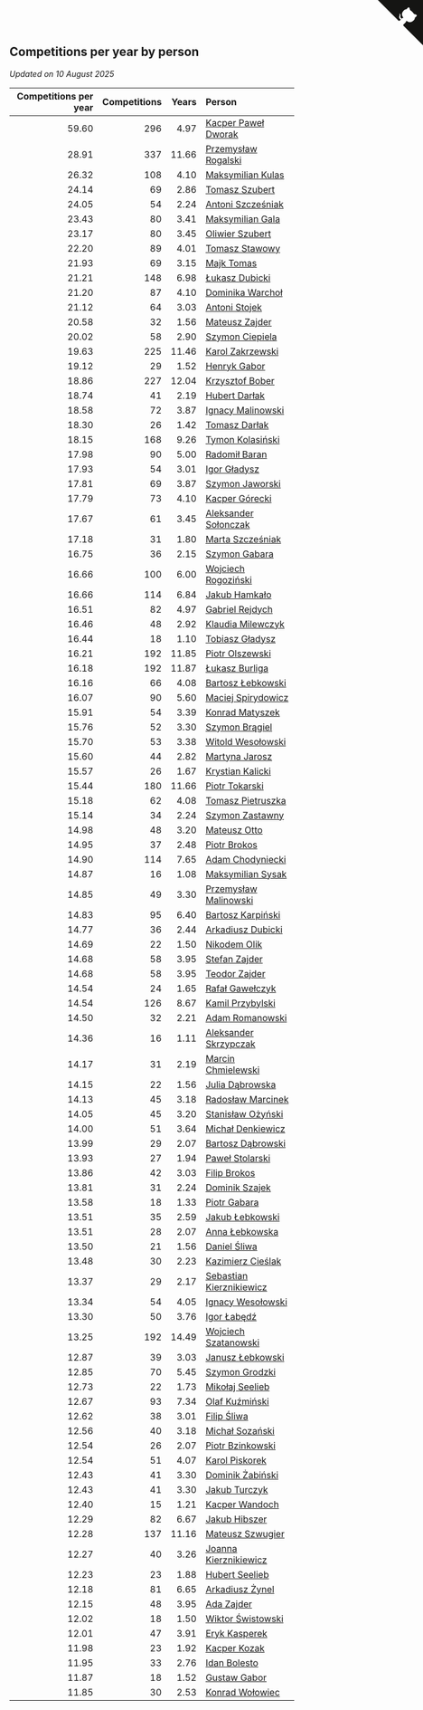 ## Competitions per year by person

*Updated on 10 August 2025*

| Competitions per year | Competitions | Years | Person |
| ---: | ---: | ---: | :--- |
| 59.60 | 296 | 4.97 | [Kacper Paweł Dworak](https://www.worldcubeassociation.org/persons/2020DWOR01) |
| 28.91 | 337 | 11.66 | [Przemysław Rogalski](https://www.worldcubeassociation.org/persons/2013ROGA02) |
| 26.32 | 108 | 4.10 | [Maksymilian Kulas](https://www.worldcubeassociation.org/persons/2021KULA02) |
| 24.14 | 69 | 2.86 | [Tomasz Szubert](https://www.worldcubeassociation.org/persons/2022SZUB02) |
| 24.05 | 54 | 2.24 | [Antoni Szcześniak](https://www.worldcubeassociation.org/persons/2023SZCZ04) |
| 23.43 | 80 | 3.41 | [Maksymilian Gala](https://www.worldcubeassociation.org/persons/2022GALA01) |
| 23.17 | 80 | 3.45 | [Oliwier Szubert](https://www.worldcubeassociation.org/persons/2022SZUB01) |
| 22.20 | 89 | 4.01 | [Tomasz Stawowy](https://www.worldcubeassociation.org/persons/2021STAW01) |
| 21.93 | 69 | 3.15 | [Majk Tomas](https://www.worldcubeassociation.org/persons/2022TOMA05) |
| 21.21 | 148 | 6.98 | [Łukasz Dubicki](https://www.worldcubeassociation.org/persons/2018DUBI01) |
| 21.20 | 87 | 4.10 | [Dominika Warchoł](https://www.worldcubeassociation.org/persons/2021WARC01) |
| 21.12 | 64 | 3.03 | [Antoni Stojek](https://www.worldcubeassociation.org/persons/2022STOJ03) |
| 20.58 | 32 | 1.56 | [Mateusz Zajder](https://www.worldcubeassociation.org/persons/2024ZAJD01) |
| 20.02 | 58 | 2.90 | [Szymon Ciepiela](https://www.worldcubeassociation.org/persons/2022CIEP01) |
| 19.63 | 225 | 11.46 | [Karol Zakrzewski](https://www.worldcubeassociation.org/persons/2014ZAKR01) |
| 19.12 | 29 | 1.52 | [Henryk Gabor](https://www.worldcubeassociation.org/persons/2024GABO02) |
| 18.86 | 227 | 12.04 | [Krzysztof Bober](https://www.worldcubeassociation.org/persons/2013BOBE01) |
| 18.74 | 41 | 2.19 | [Hubert Darłak](https://www.worldcubeassociation.org/persons/2023DARL03) |
| 18.58 | 72 | 3.87 | [Ignacy Malinowski](https://www.worldcubeassociation.org/persons/2021MALI02) |
| 18.30 | 26 | 1.42 | [Tomasz Darłak](https://www.worldcubeassociation.org/persons/2024DARL01) |
| 18.15 | 168 | 9.26 | [Tymon Kolasiński](https://www.worldcubeassociation.org/persons/2016KOLA02) |
| 17.98 | 90 | 5.00 | [Radomił Baran](https://www.worldcubeassociation.org/persons/2020BARA02) |
| 17.93 | 54 | 3.01 | [Igor Gładysz](https://www.worldcubeassociation.org/persons/2022GLAD01) |
| 17.81 | 69 | 3.87 | [Szymon Jaworski](https://www.worldcubeassociation.org/persons/2021JAWO01) |
| 17.79 | 73 | 4.10 | [Kacper Górecki](https://www.worldcubeassociation.org/persons/2021GORE01) |
| 17.67 | 61 | 3.45 | [Aleksander Sołonczak](https://www.worldcubeassociation.org/persons/2022SOLO01) |
| 17.18 | 31 | 1.80 | [Marta Szcześniak](https://www.worldcubeassociation.org/persons/2023SZCZ07) |
| 16.75 | 36 | 2.15 | [Szymon Gabara](https://www.worldcubeassociation.org/persons/2023GABA01) |
| 16.66 | 100 | 6.00 | [Wojciech Rogoziński](https://www.worldcubeassociation.org/persons/2019ROGO04) |
| 16.66 | 114 | 6.84 | [Jakub Hamkało](https://www.worldcubeassociation.org/persons/2018HAMK01) |
| 16.51 | 82 | 4.97 | [Gabriel Rejdych](https://www.worldcubeassociation.org/persons/2020REJD01) |
| 16.46 | 48 | 2.92 | [Klaudia Milewczyk](https://www.worldcubeassociation.org/persons/2022MILE05) |
| 16.44 | 18 | 1.10 | [Tobiasz Gładysz](https://www.worldcubeassociation.org/persons/2024GLAD02) |
| 16.21 | 192 | 11.85 | [Piotr Olszewski](https://www.worldcubeassociation.org/persons/2013OLSZ02) |
| 16.18 | 192 | 11.87 | [Łukasz Burliga](https://www.worldcubeassociation.org/persons/2013BURL01) |
| 16.16 | 66 | 4.08 | [Bartosz Łebkowski](https://www.worldcubeassociation.org/persons/2021LEBK01) |
| 16.07 | 90 | 5.60 | [Maciej Spirydowicz](https://www.worldcubeassociation.org/persons/2020SPIR01) |
| 15.91 | 54 | 3.39 | [Konrad Matyszek](https://www.worldcubeassociation.org/persons/2022MATY02) |
| 15.76 | 52 | 3.30 | [Szymon Brągiel](https://www.worldcubeassociation.org/persons/2022BRAG03) |
| 15.70 | 53 | 3.38 | [Witold Wesołowski](https://www.worldcubeassociation.org/persons/2022WESO01) |
| 15.60 | 44 | 2.82 | [Martyna Jarosz](https://www.worldcubeassociation.org/persons/2022JARO01) |
| 15.57 | 26 | 1.67 | [Krystian Kalicki](https://www.worldcubeassociation.org/persons/2023KALI10) |
| 15.44 | 180 | 11.66 | [Piotr Tokarski](https://www.worldcubeassociation.org/persons/2013TOKA01) |
| 15.18 | 62 | 4.08 | [Tomasz Pietruszka](https://www.worldcubeassociation.org/persons/2021PIET01) |
| 15.14 | 34 | 2.24 | [Szymon Zastawny](https://www.worldcubeassociation.org/persons/2023ZAST01) |
| 14.98 | 48 | 3.20 | [Mateusz Otto](https://www.worldcubeassociation.org/persons/2022OTTO01) |
| 14.95 | 37 | 2.48 | [Piotr Brokos](https://www.worldcubeassociation.org/persons/2023BROK01) |
| 14.90 | 114 | 7.65 | [Adam Chodyniecki](https://www.worldcubeassociation.org/persons/2017CHOD02) |
| 14.87 | 16 | 1.08 | [Maksymilian Sysak](https://www.worldcubeassociation.org/persons/2024SYSA01) |
| 14.85 | 49 | 3.30 | [Przemysław Malinowski](https://www.worldcubeassociation.org/persons/2022MALI01) |
| 14.83 | 95 | 6.40 | [Bartosz Karpiński](https://www.worldcubeassociation.org/persons/2019KARP03) |
| 14.77 | 36 | 2.44 | [Arkadiusz Dubicki](https://www.worldcubeassociation.org/persons/2023DUBI01) |
| 14.69 | 22 | 1.50 | [Nikodem Olik](https://www.worldcubeassociation.org/persons/2024OLIK01) |
| 14.68 | 58 | 3.95 | [Stefan Zajder](https://www.worldcubeassociation.org/persons/2021ZAJD02) |
| 14.68 | 58 | 3.95 | [Teodor Zajder](https://www.worldcubeassociation.org/persons/2021ZAJD03) |
| 14.54 | 24 | 1.65 | [Rafał Gawełczyk](https://www.worldcubeassociation.org/persons/2023GAWE01) |
| 14.54 | 126 | 8.67 | [Kamil Przybylski](https://www.worldcubeassociation.org/persons/2016PRZY01) |
| 14.50 | 32 | 2.21 | [Adam Romanowski](https://www.worldcubeassociation.org/persons/2023ROMA10) |
| 14.36 | 16 | 1.11 | [Aleksander Skrzypczak](https://www.worldcubeassociation.org/persons/2024SKRZ01) |
| 14.17 | 31 | 2.19 | [Marcin Chmielewski](https://www.worldcubeassociation.org/persons/2023CHMI01) |
| 14.15 | 22 | 1.56 | [Julia Dąbrowska](https://www.worldcubeassociation.org/persons/2024DABR01) |
| 14.13 | 45 | 3.18 | [Radosław Marcinek](https://www.worldcubeassociation.org/persons/2022MARC05) |
| 14.05 | 45 | 3.20 | [Stanisław Ożyński](https://www.worldcubeassociation.org/persons/2022OZYN01) |
| 14.00 | 51 | 3.64 | [Michał Denkiewicz](https://www.worldcubeassociation.org/persons/2021DENK01) |
| 13.99 | 29 | 2.07 | [Bartosz Dąbrowski](https://www.worldcubeassociation.org/persons/2023DABR07) |
| 13.93 | 27 | 1.94 | [Paweł Stolarski](https://www.worldcubeassociation.org/persons/2023STOL04) |
| 13.86 | 42 | 3.03 | [Filip Brokos](https://www.worldcubeassociation.org/persons/2022BROK03) |
| 13.81 | 31 | 2.24 | [Dominik Szajek](https://www.worldcubeassociation.org/persons/2023SZAJ01) |
| 13.58 | 18 | 1.33 | [Piotr Gabara](https://www.worldcubeassociation.org/persons/2024GABA02) |
| 13.51 | 35 | 2.59 | [Jakub Łebkowski](https://www.worldcubeassociation.org/persons/2023LEBK01) |
| 13.51 | 28 | 2.07 | [Anna Łebkowska](https://www.worldcubeassociation.org/persons/2023LEBK04) |
| 13.50 | 21 | 1.56 | [Daniel Śliwa](https://www.worldcubeassociation.org/persons/2024SLIW01) |
| 13.48 | 30 | 2.23 | [Kazimierz Cieślak](https://www.worldcubeassociation.org/persons/2023CIES01) |
| 13.37 | 29 | 2.17 | [Sebastian Kierznikiewicz](https://www.worldcubeassociation.org/persons/2023KIER02) |
| 13.34 | 54 | 4.05 | [Ignacy Wesołowski](https://www.worldcubeassociation.org/persons/2021WESO01) |
| 13.30 | 50 | 3.76 | [Igor Łabędź](https://www.worldcubeassociation.org/persons/2021LABE01) |
| 13.25 | 192 | 14.49 | [Wojciech Szatanowski](https://www.worldcubeassociation.org/persons/2011SZAT01) |
| 12.87 | 39 | 3.03 | [Janusz Łebkowski](https://www.worldcubeassociation.org/persons/2022LEBK01) |
| 12.85 | 70 | 5.45 | [Szymon Grodzki](https://www.worldcubeassociation.org/persons/2020GROD01) |
| 12.73 | 22 | 1.73 | [Mikołaj Seelieb](https://www.worldcubeassociation.org/persons/2023SEEL04) |
| 12.67 | 93 | 7.34 | [Olaf Kuźmiński](https://www.worldcubeassociation.org/persons/2018KUZM02) |
| 12.62 | 38 | 3.01 | [Filip Śliwa](https://www.worldcubeassociation.org/persons/2022SLIW01) |
| 12.56 | 40 | 3.18 | [Michał Sozański](https://www.worldcubeassociation.org/persons/2022SOZA02) |
| 12.54 | 26 | 2.07 | [Piotr Bzinkowski](https://www.worldcubeassociation.org/persons/2023BZIN01) |
| 12.54 | 51 | 4.07 | [Karol Piskorek](https://www.worldcubeassociation.org/persons/2021PISK01) |
| 12.43 | 41 | 3.30 | [Dominik Żabiński](https://www.worldcubeassociation.org/persons/2022ZABI01) |
| 12.43 | 41 | 3.30 | [Jakub Turczyk](https://www.worldcubeassociation.org/persons/2022TURC02) |
| 12.40 | 15 | 1.21 | [Kacper Wandoch](https://www.worldcubeassociation.org/persons/2024WAND01) |
| 12.29 | 82 | 6.67 | [Jakub Hibszer](https://www.worldcubeassociation.org/persons/2018HIBS01) |
| 12.28 | 137 | 11.16 | [Mateusz Szwugier](https://www.worldcubeassociation.org/persons/2014SZWU01) |
| 12.27 | 40 | 3.26 | [Joanna Kierznikiewicz](https://www.worldcubeassociation.org/persons/2022KIER01) |
| 12.23 | 23 | 1.88 | [Hubert Seelieb](https://www.worldcubeassociation.org/persons/2023SEEL02) |
| 12.18 | 81 | 6.65 | [Arkadiusz Żynel](https://www.worldcubeassociation.org/persons/2018ZYNE01) |
| 12.15 | 48 | 3.95 | [Ada Zajder](https://www.worldcubeassociation.org/persons/2021ZAJD01) |
| 12.02 | 18 | 1.50 | [Wiktor Świstowski](https://www.worldcubeassociation.org/persons/2024SWIS01) |
| 12.01 | 47 | 3.91 | [Eryk Kasperek](https://www.worldcubeassociation.org/persons/2021KASP01) |
| 11.98 | 23 | 1.92 | [Kacper Kozak](https://www.worldcubeassociation.org/persons/2023KOZA05) |
| 11.95 | 33 | 2.76 | [Idan Bolesto](https://www.worldcubeassociation.org/persons/2022BOLE01) |
| 11.87 | 18 | 1.52 | [Gustaw Gabor](https://www.worldcubeassociation.org/persons/2024GABO01) |
| 11.85 | 30 | 2.53 | [Konrad Wołowiec](https://www.worldcubeassociation.org/persons/2023WOLO01) |


<a href="https://github.com/noeruchangd/wca_statistics_vn" class="github-corner" aria-label="View source on Github"><svg width="80" height="80" viewBox="0 0 250 250" style="fill:#151513; color:#fff; position: absolute; top: 0; border: 0; right: 0;" aria-hidden="true"><path d="M0,0 L115,115 L130,115 L142,142 L250,250 L250,0 Z"></path><path d="M128.3,109.0 C113.8,99.7 119.0,89.6 119.0,89.6 C122.0,82.7 120.5,78.6 120.5,78.6 C119.2,72.0 123.4,76.3 123.4,76.3 C127.3,80.9 125.5,87.3 125.5,87.3 C122.9,97.6 130.6,101.9 134.4,103.2" fill="currentColor" style="transform-origin: 130px 106px;" class="octo-arm"></path><path d="M115.0,115.0 C114.9,115.1 118.7,116.5 119.8,115.4 L133.7,101.6 C136.9,99.2 139.9,98.4 142.2,98.6 C133.8,88.0 127.5,74.4 143.8,58.0 C148.5,53.4 154.0,51.2 159.7,51.0 C160.3,49.4 163.2,43.6 171.4,40.1 C171.4,40.1 176.1,42.5 178.8,56.2 C183.1,58.6 187.2,61.8 190.9,65.4 C194.5,69.0 197.7,73.2 200.1,77.6 C213.8,80.2 216.3,84.9 216.3,84.9 C212.7,93.1 206.9,96.0 205.4,96.6 C205.1,102.4 203.0,107.8 198.3,112.5 C181.9,128.9 168.3,122.5 157.7,114.1 C157.9,116.9 156.7,120.9 152.7,124.9 L141.0,136.5 C139.8,137.7 141.6,141.9 141.8,141.8 Z" fill="currentColor" class="octo-body"></path></svg></a><style>.github-corner:hover .octo-arm{animation:octocat-wave 560ms ease-in-out}@keyframes octocat-wave{0%,100%{transform:rotate(0)}20%,60%{transform:rotate(-25deg)}40%,80%{transform:rotate(10deg)}}@media (max-width:500px){.github-corner:hover .octo-arm{animation:none}.github-corner .octo-arm{animation:octocat-wave 560ms ease-in-out}}</style>
